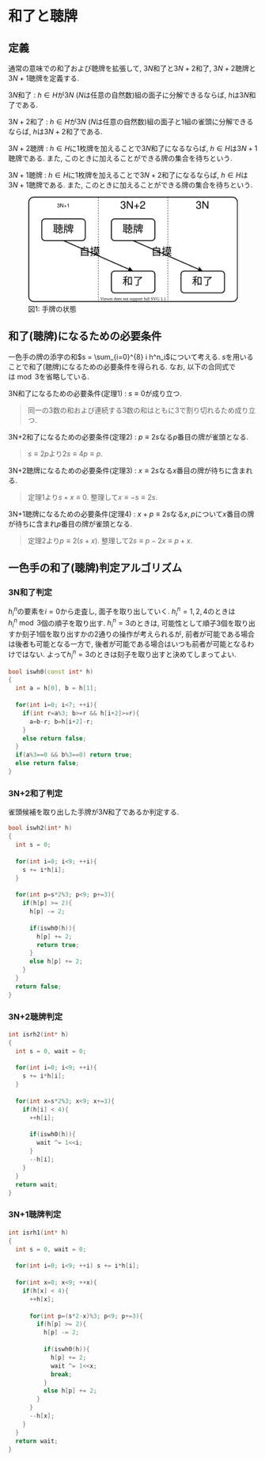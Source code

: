 # 和了と聴牌

## 定義

通常の意味での和了および聴牌を拡張して, $3N$和了と$3N+2$和了, $3N+2$聴牌と$3N+1$聴牌を定義する.

$3N$和了
: $h \in H$が$3N$ ($N$は任意の自然数)組の面子に分解できるならば, $h$は$3N$和了である.

$3N+2$和了
: $h \in H$が$3N$ ($N$は任意の自然数)組の面子と1組の雀頭に分解できるならば, $h$は$3N+2$和了である.

$3N+2$聴牌
: $h \in H$に1枚牌を加えることで$3N$和了になるならば, $h \in H$は$3N+1$聴牌である. また, このときに加えることができる牌の集合を待ちという.

$3N+1$聴牌
: $h \in H$に1枚牌を加えることで$3N+2$和了になるならば, $h \in H$は$3N+1$聴牌である. また, このときに加えることができる牌の集合を待ちという.

<figure text-align="center">
  <img src="/img/states.svg"/>
  <figcaption>図1: 手牌の状態</figcaption>
</figure>

## 和了(聴牌)になるための必要条件

一色手の牌の添字の和$s = \sum_{i=0}^{8} i h^n_i$について考える. $s$を用いることで和了(聴牌)になるための必要条件を得られる. なお, 以下の合同式では$\bmod 3$を省略している.

3N和了になるための必要条件(定理1)
: $s \equiv 0$が成り立つ.

> 同一の3数の和および連続する3数の和はともに3で割り切れるため成り立つ.

3N+2和了になるための必要条件(定理2)
: $p \equiv 2s$なる$p$番目の牌が雀頭となる.

> $s \equiv 2p$より$2s \equiv 4p \equiv p$.

3N+2聴牌になるための必要条件(定理3)
: $x \equiv 2s$なる$x$番目の牌が待ちに含まれる.

> 定理1より$s+x \equiv 0$. 整理して$x \equiv -s \equiv 2s$.

3N+1聴牌になるための必要条件(定理4)
: $x + p \equiv 2s$なる$x, p$について$x$番目の牌が待ちに含まれ$p$番目の牌が雀頭となる.

> 定理2より$p \equiv 2(s+x)$. 整理して$2s \equiv p - 2x \equiv p + x$.

## 一色手の和了(聴牌)判定アルゴリズム

### 3N和了判定

$h^n_i$の要素を$i=0$から走査し, 面子を取り出していく. $h^n_i = 1, 2, 4$のときは$h^n_i \bmod 3$個の順子を取り出す. $h^n_i = 3$のときは, 可能性として順子3個を取り出すか刻子1個を取り出すかの2通りの操作が考えられるが, 前者が可能である場合は後者も可能となる一方で, 後者が可能である場合はいつも前者が可能となるわけではない. よって$h^n_i = 3$のときは刻子を取り出すと決めてしまってよい.

```cpp
bool iswh0(const int* h)
{
  int a = h[0], b = h[1];

  for(int i=0; i<7; ++i){
    if(int r=a%3; b>=r && h[i+2]>=r){
      a=b-r; b=h[i+2]-r;
    }
    else return false;
  }
  if(a%3==0 && b%3==0) return true;
  else return false;
}
```

### 3N+2和了判定

雀頭候補を取り出した手牌が$3N$和了であるか判定する.

```cpp
bool iswh2(int* h)
{
  int s = 0;

  for(int i=0; i<9; ++i){
    s += i*h[i];
  }

  for(int p=s*2%3; p<9; p+=3){
    if(h[p] >= 2){
      h[p] -= 2;

      if(iswh0(h)){
        h[p] += 2;
        return true;
      }
      else h[p] += 2;
    }
  }
  return false;
}
```

### 3N+2聴牌判定

```cpp
int isrh2(int* h)
{
  int s = 0, wait = 0;

  for(int i=0; i<9; ++i){
    s += i*h[i];
  }

  for(int x=s*2%3; x<9; x+=3){
    if(h[i] < 4){
      ++h[i];

      if(iswh0(h)){
        wait ^= 1<<i;
      }
      --h[i];
    }
  }
  return wait;
}
```

### 3N+1聴牌判定

```cpp
int isrh1(int* h)
{
  int s = 0, wait = 0;

  for(int i=0; i<9; ++i) s += i*h[i];

  for(int x=0; x<9; ++x){
    if(h[x] < 4){
      ++h[x];

      for(int p=(s*2-x)%3; p<9; p+=3){
        if(h[p] >= 2){
          h[p] -= 2;

          if(iswh0(h)){
            h[p] += 2;
            wait ^= 1<<x;
            break;
          }
          else h[p] += 2;
        }
      }
      --h[x];
    }
  }
  return wait;
}
```
